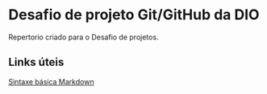 # Desafio de projeto Git/GitHub da DIO
Repertorio criado para o  Desafio de projetos.

## Links úteis
[Sintaxe básica  Markdown](https://www.markdownguide.org/)

